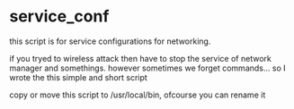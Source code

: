 # service_conf

this script is for service configurations for networking.

if you tryed to wireless attack then have to stop the service of network manager and somethings.
however sometimes we forget commands...
so I wrote the this simple and short script

copy or move this script to /usr/local/bin,
ofcourse you can rename it 
